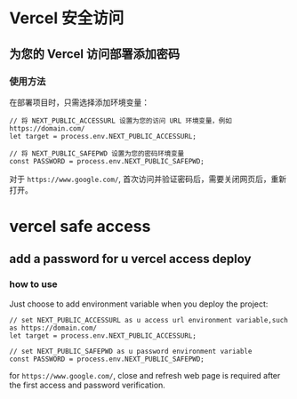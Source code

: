 # Vercel 安全访问
## 为您的 Vercel 访问部署添加密码
### 使用方法
在部署项目时，只需选择添加环境变量：
```
// 将 NEXT_PUBLIC_ACCESSURL 设置为您的访问 URL 环境变量，例如 https://domain.com/
let target = process.env.NEXT_PUBLIC_ACCESSURL;

// 将 NEXT_PUBLIC_SAFEPWD 设置为您的密码环境变量
const PASSWORD = process.env.NEXT_PUBLIC_SAFEPWD;
```
对于 `https://www.google.com/`, 首次访问并验证密码后，需要关闭网页后，重新打开。

# vercel safe access
## add a password for u vercel access deploy
### how to use
Just choose to add  environment variable when you deploy the project:
```
// set NEXT_PUBLIC_ACCESSURL as u access url environment variable,such as https://domain.com/
let target = process.env.NEXT_PUBLIC_ACCESSURL;

// set NEXT_PUBLIC_SAFEPWD as u password environment variable
const PASSWORD = process.env.NEXT_PUBLIC_SAFEPWD;
```
for `https://www.google.com/`, close and refresh web page is required after the first access and password verification.
